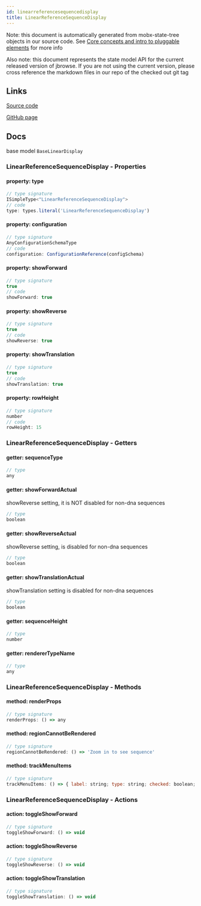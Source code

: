 ```yaml
---
id: linearreferencesequencedisplay
title: LinearReferenceSequenceDisplay
---
```


Note: this document is automatically generated from mobx-state-tree objects in
our source code. See
[Core concepts and intro to pluggable elements](/docs/developer_guide/) for more
info

Also note: this document represents the state model API for the current released
version of jbrowse. If you are not using the current version, please cross
reference the markdown files in our repo of the checked out git tag

## Links

[Source code](https://github.com/GMOD/jbrowse-components/blob/main/plugins/sequence/src/LinearReferenceSequenceDisplay/model.ts)

[GitHub page](https://github.com/GMOD/jbrowse-components/tree/main/website/docs/models/LinearReferenceSequenceDisplay.md)

## Docs

base model `BaseLinearDisplay`

### LinearReferenceSequenceDisplay - Properties

#### property: type

```js
// type signature
ISimpleType<"LinearReferenceSequenceDisplay">
// code
type: types.literal('LinearReferenceSequenceDisplay')
```

#### property: configuration

```js
// type signature
AnyConfigurationSchemaType
// code
configuration: ConfigurationReference(configSchema)
```

#### property: showForward

```js
// type signature
true
// code
showForward: true
```

#### property: showReverse

```js
// type signature
true
// code
showReverse: true
```

#### property: showTranslation

```js
// type signature
true
// code
showTranslation: true
```

#### property: rowHeight

```js
// type signature
number
// code
rowHeight: 15
```

### LinearReferenceSequenceDisplay - Getters

#### getter: sequenceType

```js
// type
any
```

#### getter: showForwardActual

showReverse setting, it is NOT disabled for non-dna sequences

```js
// type
boolean
```

#### getter: showReverseActual

showReverse setting, is disabled for non-dna sequences

```js
// type
boolean
```

#### getter: showTranslationActual

showTranslation setting is disabled for non-dna sequences

```js
// type
boolean
```

#### getter: sequenceHeight

```js
// type
number
```

#### getter: rendererTypeName

```js
// type
any
```

### LinearReferenceSequenceDisplay - Methods

#### method: renderProps

```js
// type signature
renderProps: () => any
```

#### method: regionCannotBeRendered

```js
// type signature
regionCannotBeRendered: () => 'Zoom in to see sequence'
```

#### method: trackMenuItems

```js
// type signature
trackMenuItems: () => { label: string; type: string; checked: boolean; onClick: () => void; }[]
```

### LinearReferenceSequenceDisplay - Actions

#### action: toggleShowForward

```js
// type signature
toggleShowForward: () => void
```

#### action: toggleShowReverse

```js
// type signature
toggleShowReverse: () => void
```

#### action: toggleShowTranslation

```js
// type signature
toggleShowTranslation: () => void
```
